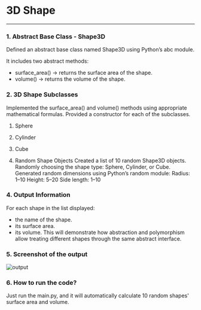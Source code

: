 # 3D Shape
____

### 1. Abstract Base Class - Shape3D
Defined an abstract base class named Shape3D using Python’s abc module.

It includes two abstract methods:
- surface_area() → returns the surface area of the shape.
- volume() → returns the volume of the shape.

### 2. 3D Shape Subclasses
Implemented the surface_area() and volume() methods using appropriate mathematical formulas.
Provided a constructor for each of the subclasses.

1. Sphere
2. Cylinder
3. Cube

3. Random Shape Objects
Created a list of 10 random Shape3D objects.
Randomly choosing the shape type: Sphere, Cylinder, or Cube.
Generated random dimensions using Python’s random module:
Radius: 1–10
Height: 5–20
Side length: 1–10

### 4. Output Information
For each shape in the list displayed:
- the name of the shape.
- its surface area.
- its volume.
This will demonstrate how abstraction and polymorphism allow treating different shapes through the same abstract interface.

### 5. Screenshot of the output
![output](https://github.com/user-attachments/assets/ec08ea1b-f588-4274-89e4-592df18bc428)


### 6. How to run the code?
Just run the main.py, and it will automatically calculate 10 random shapes' surface area and volume.
